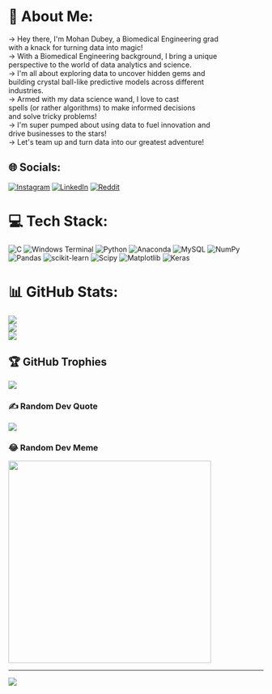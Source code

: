 # 💫 About Me:
-> Hey there, I'm Mohan Dubey, a Biomedical Engineering grad<br>     with a knack for turning data into magic!<br>-> With a Biomedical Engineering background, I bring a unique <br>     perspective to the world of data analytics and science.<br>-> I'm all about exploring data to uncover hidden gems and <br>     building crystal ball-like predictive models across different <br>     industries.<br>-> Armed with my data science wand, I love to cast <br>     spells (or rather algorithms) to make informed decisions <br>     and solve tricky problems!<br>-> I'm super pumped about using data to fuel innovation and <br>     drive businesses to the stars!<br>-> Let's team up and turn data into our greatest adventure!


## 🌐 Socials:
[![Instagram](https://img.shields.io/badge/Instagram-%23E4405F.svg?logo=Instagram&logoColor=white)](https://instagram.com/taricho_xd) [![LinkedIn](https://img.shields.io/badge/LinkedIn-%230077B5.svg?logo=linkedin&logoColor=white)](https://linkedin.com/in/dubey-mohan) [![Reddit](https://img.shields.io/badge/Reddit-%23FF4500.svg?logo=Reddit&logoColor=white)](https://reddit.com/user/taricho_xd) 

# 💻 Tech Stack:
![C](https://img.shields.io/badge/c-%2300599C.svg?style=for-the-badge&logo=c&logoColor=white) ![Windows Terminal](https://img.shields.io/badge/Windows%20Terminal-%234D4D4D.svg?style=for-the-badge&logo=windows-terminal&logoColor=white) ![Python](https://img.shields.io/badge/python-3670A0?style=for-the-badge&logo=python&logoColor=ffdd54) ![Anaconda](https://img.shields.io/badge/Anaconda-%2344A833.svg?style=for-the-badge&logo=anaconda&logoColor=white) ![MySQL](https://img.shields.io/badge/mysql-%2300000f.svg?style=for-the-badge&logo=mysql&logoColor=white) ![NumPy](https://img.shields.io/badge/numpy-%23013243.svg?style=for-the-badge&logo=numpy&logoColor=white) ![Pandas](https://img.shields.io/badge/pandas-%23150458.svg?style=for-the-badge&logo=pandas&logoColor=white) ![scikit-learn](https://img.shields.io/badge/scikit--learn-%23F7931E.svg?style=for-the-badge&logo=scikit-learn&logoColor=white) ![Scipy](https://img.shields.io/badge/SciPy-%230C55A5.svg?style=for-the-badge&logo=scipy&logoColor=%white) ![Matplotlib](https://img.shields.io/badge/Matplotlib-%23ffffff.svg?style=for-the-badge&logo=Matplotlib&logoColor=black) ![Keras](https://img.shields.io/badge/Keras-%23D00000.svg?style=for-the-badge&logo=Keras&logoColor=white)
# 📊 GitHub Stats:
![](https://github-readme-stats.vercel.app/api?username=dubey-mohan&theme=merko&hide_border=false&include_all_commits=true&count_private=true)<br/>
![](https://github-readme-streak-stats.herokuapp.com/?user=dubey-mohan&theme=merko&hide_border=false)<br/>
![](https://github-readme-stats.vercel.app/api/top-langs/?username=dubey-mohan&theme=merko&hide_border=false&include_all_commits=true&count_private=true&layout=compact)

## 🏆 GitHub Trophies
![](https://github-profile-trophy.vercel.app/?username=dubey-mohan&theme=radical&no-frame=false&no-bg=false&margin-w=4)

### ✍️ Random Dev Quote
![](https://quotes-github-readme.vercel.app/api?type=horizontal&theme=radical)

### 😂 Random Dev Meme
<img src='https://randommeme-five.vercel.app/' style="height: 400px;"/>

---
[![](https://visitcount.itsvg.in/api?id=dubey-mohan&icon=0&color=0)](https://visitcount.itsvg.in)

<!-- Proudly created with GPRM ( https://gprm.itsvg.in ) -->
